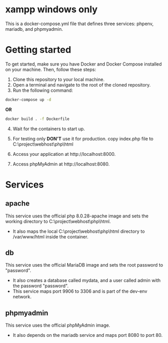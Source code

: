 # xampp windows only
This is a docker-compose.yml file that defines three services: phpenv, mariadb, and phpmyadmin.

# Getting started

To get started, make sure you have Docker and Docker Compose installed on your machine. Then, follow these steps:

1. Clone this repository to your local machine.
2. Open a terminal and navigate to the root of the cloned repository.
3. Run the following command:
```bash
docker-compose up -d
```
**OR**
```bash
docker build . -f Dockerfile
```

4. Wait for the containers to start up.
5. For testing only **DON'T** use it for production. 
copy index.php file to C:\project\webhost\php\html

6. Access your application at http://localhost:8000.
7. Access phpMyAdmin at http://localhost:8080.

# Services
## apache

This service uses the official php 8.0.28-apache image and sets the working directory to C:\project\webhost\php\html. 
- It also maps the local C:\project\webhost\php\html  directory to /var/www/html inside the container.


## db

This service uses the official MariaDB image and sets the root password to "password". 
- It also creates a database called mydata, and a user called admin with the password "password". 
- This service maps port 9906 to 3306 and is part of the dev-env network.


## phpmyadmin

This service uses the official phpMyAdmin image. 
- It also depends on the mariadb service and maps port 8080 to port 80. 
 
